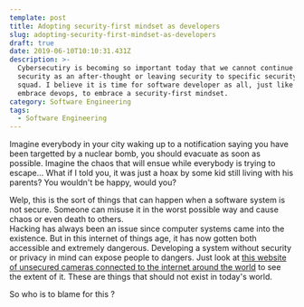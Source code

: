 ```yaml
---
template: post
title: Adopting security-first mindset as developers
slug: adopting-security-first-mindset-as-developers
draft: true
date: 2019-06-10T10:10:31.431Z
description: >-
  Cybersecutiry is becoming so important today that we cannot continue to put
  security as an after-thought or leaving security to specific security team or
  squad. I believe it is time for software developer as all, just like we
  embrace devops, to embrace a security-first mindset. 
category: Software Engineering
tags:
  - Software Engineering
---
```

Imagine everybody in your city waking up to a notification saying you have been targetted by a nuclear bomb, you should evacuate as soon as possible. Imagine the chaos that will ensue while everybody is trying to escape... What if I told you, it was just a hoax by some kid still living with his parents? You wouldn't be happy, would you?

Welp, this is the sort of things that can happen when a software system is not secure. Someone can misuse it in the worst possible way and cause chaos or even death to others.\
Hacking has always been an issue since computer systems came into the existence. But in this internet of things age, it has now gotten both accessible and extremely dangerous. Developing a system without security or privacy in mind can expose people to dangers. Just look at [this website of unsecured cameras connected to the internet around the world](https://www.insecam.org/en/bycountry/CA/) to see the extent of it. These are things that should not exist in today's world.

So who is to blame for this ?
